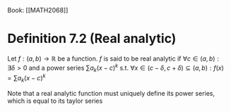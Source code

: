 Book: [[MATH2068]]
# Definition 7.2 (Real analytic)
Let $f:(a,b)\to \mathbb{R}$ be a function.
$f$ is said to be real analytic if $\forall c\in(a,b):\exists \delta>0$ and a power series $\sum a_{k}(x-c)^{k}$ s.t. $\forall x\in(c-\delta,c+\delta)\subseteq (a,b):f(x)=\sum a_{k}(x-c)^{k}$ 

Note that a real analytic function must uniquely define its power series, which is equal to its taylor series